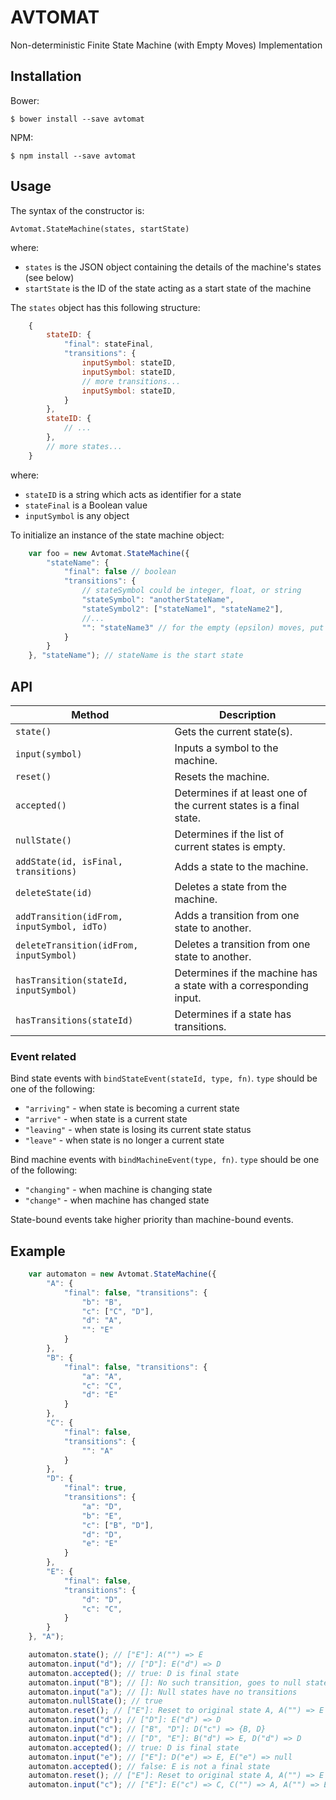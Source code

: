 # AVTOMAT
Non-deterministic Finite State Machine (with Empty Moves) Implementation

## Installation

Bower:

	$ bower install --save avtomat

NPM:

	$ npm install --save avtomat

## Usage

The syntax of the constructor is:

    Avtomat.StateMachine(states, startState)

where:

* `states` is the JSON object containing the details of the machine's states (see below)
* `startState` is the ID of the state acting as a start state of the machine

The `states` object has this following structure:

```javascript
    {
        stateID: {
            "final": stateFinal,
            "transitions": {
                inputSymbol: stateID,
                inputSymbol: stateID,
                // more transitions...
                inputSymbol: stateID,
            }
        },
        stateID: {
        	// ...
        },
        // more states...
    }
```

where:

* `stateID` is a string which acts as identifier for a state
* `stateFinal` is a Boolean value
* `inputSymbol` is any object

To initialize an instance of the state machine object:

```javascript
	var foo = new Avtomat.StateMachine({
		"stateName": {
			"final": false // boolean
			"transitions": {
				// stateSymbol could be integer, float, or string
				"stateSymbol": "anotherStateName",
				"stateSymbol2": ["stateName1", "stateName2"],
				//...
				"": "stateName3" // for the empty (epsilon) moves, put a zero-length string for input
			}
		}
	}, "stateName"); // stateName is the start state
```

## API

| Method                                     | Description                                                        |
|--------------------------------------------|--------------------------------------------------------------------|
| `state()`                                  | Gets the current state(s).                                         |
| `input(symbol)`                            | Inputs a symbol to the machine.                                    |
| `reset()`                                  | Resets the machine.                                                |
| `accepted()`                               | Determines if at least one of the current states is a final state. |
| `nullState()`                              | Determines if the list of current states is empty.                 |
| `addState(id, isFinal, transitions)`       | Adds a state to the machine.                                       |
| `deleteState(id)`                          | Deletes a state from the machine.                                  |
| `addTransition(idFrom, inputSymbol, idTo)` | Adds a transition from one state to another.                       |
| `deleteTransition(idFrom, inputSymbol)`    | Deletes a transition from one state to another.                    |
| `hasTransition(stateId, inputSymbol)`      | Determines if the machine has a state with a corresponding input.  |
| `hasTransitions(stateId)`                  | Determines if a state has transitions.                             |

### Event related

Bind state events with `bindStateEvent(stateId, type, fn)`. `type` should be one of the following:

* `"arriving"` - when state is becoming a current state
* `"arrive"` - when state is a current state
* `"leaving"` - when state is losing its current state status
* `"leave"` - when state is no longer a current state

Bind machine events with `bindMachineEvent(type, fn)`. `type` should be one of the following:

* `"changing"` - when machine is changing state
* `"change"` - when machine has changed state

State-bound events take higher priority than machine-bound events.

## Example

```javascript
	var automaton = new Avtomat.StateMachine({
		"A": {
			"final": false, "transitions": {
				"b": "B",
				"c": ["C", "D"],
				"d": "A",
				"": "E"
			}
		},
		"B": {
			"final": false, "transitions": {
				"a": "A",
				"c": "C",
				"d": "E"
			}
		},
		"C": {
			"final": false,
			"transitions": {
				"": "A"
			}
		},
		"D": {
			"final": true,
			"transitions": {
				"a": "D",
				"b": "E",
				"c": ["B", "D"],
				"d": "D",
				"e": "E"
			}
		},
		"E": {
			"final": false,
			"transitions": {
				"d": "D",
				"c": "C",
			}
		}
	}, "A");

	automaton.state(); // ["E"]: A("") => E
	automaton.input("d"); // ["D"]: E("d") => D
	automaton.accepted(); // true: D is final state
	automaton.input("B"); // []: No such transition, goes to null state
	automaton.input("a"); // []: Null states have no transitions
	automaton.nullState(); // true
	automaton.reset(); // ["E"]: Reset to original state A, A("") => E
	automaton.input("d"); // ["D"]: E("d") => D
	automaton.input("c"); // ["B", "D"]: D("c") => {B, D}
	automaton.input("d"); // ["D", "E"]: B("d") => E, D("d") => D
	automaton.accepted(); // true: D is final state
	automaton.input("e"); // ["E"]: D("e") => E, E("e") => null
	automaton.accepted(); // false: E is not a final state
	automaton.reset(); // ["E"]: Reset to original state A, A("") => E
	automaton.input("c"); // ["E"]: E("c") => C, C("") => A, A("") => E
```
